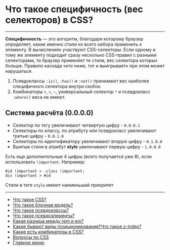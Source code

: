 # Что такое специфичность (вес селекторов) в CSS?

---

**Специфичность** — это алгоритм, благодаря которому браузер определяет, какие именно стили из всего набора применить к элементу. В вычислениях участвуют CSS-селекторы. Если одному и тому же элементу подходит сразу несколько CSS-правил с разными селекторами, то браузер применяет те стили, вес селектора которых больше. Правило каскада «кто ниже, тот и выигрывает» при этом может нарушаться.

1. Псевдоклассы `:is()`, `:has()` и `:not()` принимают вес наиболее специфичного селектора внутри скобок.
2. Комбинаторы `+`, `>`, `~`, универсальный селектор `*` и псевдокласс `:where()` веса не имеют.

## Система расчёта (0.0.0.0)

- Селектор по тегу увеличивают четвертую цифру - `0.0.0.1`
- Селекторы по классу, по атрибуту или псевдокласс увеличивают третью цифру - `0.0.1.0`
- Селекторы по идентификатору увеличивают вторую цифру - `0.1.0.0`
- Вшитые стили в атрибут **style** увиличивают первую цифру - `1.0.0.0`

Есть еще дополнительные 4 цифры (всего получается уже 8), если использовать `!important`. Например:

```
#id !important > .class !important;
div !important > #id
```

Стили в теге `style` имеют наименьший приоритет

---

- [Что такое CSS?](./CSSis.md)
- [Что такое блочная модель?](./boxModel.md)
- [Что такое псевдоклассы?](./pseudoclass.md)
- [Что такое псевдоэлементы?](./pseudoelement.md)
- [Какая разница между rem и em?](./emVSrem.md)
- [Какие бывают виды позиционирования?Что такое z-index?](./emVSrem.md)
- [Какие есть комбинаторы в CSS?](./combinators.md)
- [Вопросы по CSS](./CSS.md)
- [Главное меню](../README.md)
